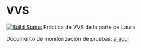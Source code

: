 # VVS
[![Build Status](https://travis-ci.org/andreu-barro/VVS.svg?branch=master)](https://travis-ci.org/andreu-barro/VVS)
Práctica de VVS de la parte de Laura

Documento de monitorización de pruebas: [a aquí](doc/Monitorizacion.pdf)
